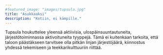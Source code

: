 ```yaml
---
#featured_image: "images/tupsula.jpg"
title: "Asukkaaksi"
description: "Kotiin, ei kämpille."
---
```




Tupsula houkuttelee yleensä aktiivisia, ulospäinsuuntautuneita, järjestötoiminnassa aktivoituneita tyyppejä. Tämä ei kuitenkaan tarkoita, että taloon päästäkseen tarvitsee olla pitkän linjan järjestöjäärä, kiinnostus yhdessä tekemiseen ja teekkarikulttuuriin riittää.
